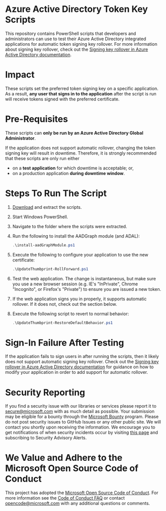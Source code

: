 # Azure Active Directory Token Key Scripts

This repository contains PowerShell scripts that developers and administrators can use to test their Azure Active Directory integrated applications for automatic token signing key rollover. For more information about signing key rollover, check out the [Signing key rollover in Azure Active Directory documentation](https://azure.microsoft.com/en-us/documentation/articles/active-directory-signing-key-rollover/).

# Impact

These scripts set the preferred token signing key on a specific application. As a result, **any user that signs in to the application** after the script is run will receive tokens signed with the preferred certificate.

# Pre-Requisites

These scripts can **only be run by an Azure Active Directory Global Administrator**.

If the application does not support automatic rollover, changing the token signing key will result in downtime. Therefore, it is strongly recommended that these scripts are only run either
- on a **test application** for which downtime is acceptable; or,
- on a production application **during downtime window**.

# Steps To Run The Script

1.	[Download](../../archive/master.zip) and extract the scripts.
2.	Start Windows PowerShell.
3.	Navigate to the folder where the scripts were extracted.
4.	Run the following to install the AADGraph module (and ADAL):

    ```powershell
    .\install-aadGraphModule.ps1
    ```
5.	Execute the following to configure your application to use the new certificate:

    ```powershell
    .\UpdateThumbprint-RollForward.ps1
    ```

6.	Test the web application. The change is instantaneous, but make sure you use a new browser session (e.g. IE's "InPrivate", Chrome "Incognito", or Firefox's "Private") to ensure you are issued a new token.
7.	If the web application signs you in properly, it supports automatic rollover. If it does not, check out the section below.
8.	Execute the following script to revert to normal behavior:

    ```powershell
    .\UpdateThumbprint-RestoreDefaultBehavior.ps1
    ```

# Sign-In Failure After Testing

If the application fails to sign users in after running the scripts, then it likely does not support automatic signing key rollover. Check out the [Signing key rollover in Azure Active Directory documentation](https://azure.microsoft.com/en-us/documentation/articles/active-directory-signing-key-rollover/) for guidance on how to modify your application in order to add support for automatic rollover.

# Security Reporting

If you find a security issue with our libraries or services please report it to [secure@microsoft.com](mailto:secure@microsoft.com) with as much detail as possible. Your submission may be eligible for a bounty through the [Microsoft Bounty](http://aka.ms/bugbounty) program. Please do not post security issues to GitHub Issues or any other public site. We will contact you shortly upon receiving the information. We encourage you to get notifications of when security incidents occur by visiting [this page](https://technet.microsoft.com/en-us/security/dd252948) and subscribing to Security Advisory Alerts.

# We Value and Adhere to the Microsoft Open Source Code of Conduct

This project has adopted the [Microsoft Open Source Code of Conduct](https://opensource.microsoft.com/codeofconduct/). For more information see the [Code of Conduct FAQ](https://opensource.microsoft.com/codeofconduct/faq/) or contact [opencode@microsoft.com](mailto:opencode@microsoft.com) with any additional questions or comments.
